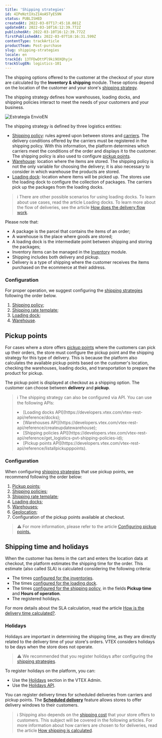 ```yaml
---
title: 'Shipping strategies'
id: 4IPeNztIXsZI4oA5TyES9N
status: PUBLISHED
createdAt: 2022-03-07T17:45:18.081Z
updatedAt: 2022-03-10T16:12:39.772Z
publishedAt: 2022-03-10T16:12:39.772Z
firstPublishedAt: 2022-03-07T18:16:31.599Z
contentType: trackArticle
productTeam: Post-purchase
slug: shipping-strategies
locale: en
trackId: 13TFDwDttPl9ki9OXQhyjx
trackSlugEN: logistics-101
---
```


The shipping options offered to the customer at the checkout of your store are calculated by the **Inventory & shipping** module. These options depend on the location of the customer and your store's [shipping strategy](https://help.vtex.com/en/tutorial/shipping-strategy--58vLBDbjYVQzJ6rRc5QNz3). 

The shipping strategy defines how warehouses, loading docks, and shipping policies interact to meet the needs of your customers and your business. 

![Estrategia EnvioEN](https://images.ctfassets.net/alneenqid6w5/a0tXw0SPa0zFg5o0byFeS/f21e70736f667399bb811dea84caf5c7/Estrategia_EnvioEN.png)

The shipping strategy is defined by three logistics entities:

* [Shipping policy](https://help.vtex.com/en/tutorial/shipping-policy--tutorials_140): rules agreed upon between stores and [carriers](https://help.vtex.com/en/tutorial/carries-on-vtex--7u9duMD5UQa2QQwukAWMcE). The delivery conditions offered by the carriers must be registered in the shipping policy. With this information, the platform determines which carriers meet the conditions of the order and displays it to the customer. The shipping policy is also used to configure [pickup points](https://help.vtex.com/en/tutorial/pickup-points--2fljn6wLjn8M4lJHA6HP3R).
* [Warehouse](https://help.vtex.com/en/tutorial/warehouse--6oIxvsVDTtGpO7y6zwhGpb): location where the items are stored. The shipping policy is not the only variable for choosing the delivery; it is also necessary to consider in which warehouse the products are stored.
* [Loading dock](https://help.vtex.com/en/tutorial/loading-dock--5DY8xHEjOLYDVL41Urd5qj): location where items will be picked up. The stores use the loading dock to configure the collection of packages. The carriers pick up the packages from the loading docks.

>ℹ️ There are other possible scenarios for using loading docks. To learn about use cases, read the article Loading docks. To learn more about the flow of deliveries, see the article [ How does the delivery flow work](https://help.vtex.com/en/tutorial/como-funciona-o-fluxo-de-entregas--4ku3QKWfxmUO8UgA0yqgUq).

Please note that:

* A package is the parcel that contains the items of an order;
* A warehouse is the place where goods are stored;
* A loading dock is the intermediate point between shipping and storing the packages;
* Inventory items can be managed in the [Inventory](https://help.vtex.com/en/tutorial/managing-stock-items--tutorials_139) module.
* Shipping includes both delivery and pickup.
* Delivery is a type of shipping where the customer receives the items purchased on the ecommerce at their address.

### Configuration

For proper operation, we suggest configuring the [shipping strategies](https://help.vtex.com/en/tutorial/shipping-strategy--58vLBDbjYVQzJ6rRc5QNz3) following the order below.

1. [Shipping policy](https://help.vtex.com/en/tutorial/shipping-policy--tutorials_140);
2. [Shipping rate template](https://help.vtex.com/en/tutorial/shipping-rate-template--tutorials_127);
3. [Loading dock](https://help.vtex.com/en/tutorial/managing-loading-docks--7K3FultD8I2cuuA6iyGEiW); 
4. [Warehouse](https://help.vtex.com/en/tutorial/managing-warehouses--tutorials_137).

## Pickup points

For cases where a store offers [pickup points](https://help.vtex.com/en/tutorial/pickup-points--2fljn6wLjn8M4lJHA6HP3R) where the customers can pick up their orders, the store must configure the pickup point and the shipping strategy for this type of delivery. This is because the platform also calculates the available pickup points based on the customer's location, checking the warehouses, loading docks, and transportation to prepare the product for pickup. 

The pickup point is displayed at checkout as a shipping option. The customer can choose between **delivery** and **pickup**.

>ℹ️ The shipping strategy can also be configured via API. You can use the following APIs:
> <body>
>
> <li>[Loading docks API](https://developers.vtex.com/vtex-rest-api/reference/docks);
> <li>[Warehouses API](https://developers.vtex.com/vtex-rest-api/reference/createupdatewarehouse);
> <li>[Shipping policies API](https://developers.vtex.com/vtex-rest-api/reference/get_logistics-pvt-shipping-policies-id);
> <li>[Pickup points API](https://developers.vtex.com/vtex-rest-api/reference/listallpickupppoints).
>
> </body>

### Configuration

When configuring [shipping strategies](https://help.vtex.com/en/tutorial/shipping-strategy--58vLBDbjYVQzJ6rRc5QNz3) that use pickup points, we recommend following the order below:

1. [Pickup points](https://help.vtex.com/en/tutorial/pickup-points--2fljn6wLjn8M4lJHA6HP3R); 
2. [Shipping policies](https://help.vtex.com/en/tutorial/shipping-policy--tutorials_140);
3. [Shipping rate template](https://help.vtex.com/en/tutorial/shipping-rate-template--tutorials_127);
4. [Loading docks](https://help.vtex.com/en/tutorial/managing-loading-docks--7K3FultD8I2cuuA6iyGEiW); 
5. [Warehouses](https://help.vtex.com/en/tutorial/managing-warehouses--tutorials_137);
6. [Geolocation](https://help.vtex.com/en/tutorial/registering-geolocation--tutorials_138);
7. Configuration of the pickup points available at checkout.

>⚠️ For more information, please refer to the article [Configuring pickup points.](https://help.vtex.com/en/tutorial/pontos-de-retirada--2fljn6wLjn8M4lJHA6HP3R#setup)

## Shipping time and holidays

When the customer has items in the cart and enters the location data at checkout, the platform estimates the shipping time for the order. This estimate (also called SLA) is calculated considering the following criteria:

* The times [configured for the inventories](https://help.vtex.com/en/tutorial/managing-warehouses--tutorials_137#campos-de-cadastro).
* The times [configured for the loading dock](https://help.vtex.com/en/tutorial/managing-loading-docks--7K3FultD8I2cuuA6iyGEiW#campos-de-cadastro).
* The times [configured for the shipping policy](https://help.vtex.com/en/tutorial/shipping-policy--tutorials_140#adding-a-shipping-policy), in the fields **Pickup time** and **Hours of operation**. 
* The registered holidays.

For more details about the SLA calculation, read the article [How is the delivery time calculated?](https://help.vtex.com/en/tutorial/how-is-the-order-delivery-deadline-calculated--1TOuKCIjGQmqOqQkEqCg82).

### Holidays

Holidays are important in determining the shipping time, as they are directly related to the delivery time of your store's orders. VTEX considers holidays to be days when the store does not operate.

>⚠️ We recommended that you register holidays after configuring the [shipping strategies](https://help.vtex.com/en/tutorial/shipping-strategy--58vLBDbjYVQzJ6rRc5QNz3).

To register holidays on the platform, you can:

* Use the [Holidays](https://help.vtex.com/en/tutorial/registering-holidays--2ItOthSEAoyAmcwsuiO6Yk) section in the VTEX Admin.
* Use the [Holidays API](https://developers.vtex.com/vtex-rest-api/reference/holidays).

You can register delivery times for scheduled deliveries from carriers and pickup points. The **[Scheduled delivery](https://help.vtex.com/en/tutorial/scheduled-delivery--22g3HAVCGLFiU7xugShOBi)** feature allows stores to offer delivery windows to their customers.

>ℹ️ Shipping also depends on the [shipping cost](https://help.vtex.com/en/tutorial/total-shipping-cost--5bwhIO108VA5Y2YOpef9lV) that your store offers to customers. This subject will be covered in the following articles. For more information about how carriers are chosen to for deliveries, read the article [ How shipping is calculated](https://help.vtex.com/en/tutorial/hoy-shipping-calculation-works--tutorials_116).

